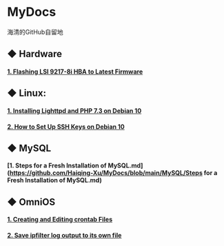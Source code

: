 # MyDocs
 海清的GitHub自留地



## ◆ Hardware

#### [1. Flashing LSI 9217-8i HBA to Latest Firmware](https://github.com/Haiqing-Xu/MyDocs/blob/main/Hardware/Flashing%20LSI%209217-8i%20HBA%20to%20Latest%20Firmware.md#1-flashing-lsi-9217-8i-hba-to-latest-firmware)



## ◆ Linux:

#### [1. Installing Lighttpd and PHP 7.3 on Debian 10](https://github.com/Haiqing-Xu/MyDocs/blob/main/Linux/Installing%20Lighttpd%20and%20PHP%207.3%20on%20Debian%2010.md)

#### [2. How to Set Up SSH Keys on Debian 10](https://github.com/Haiqing-Xu/MyDocs/blob/main/Linux/How%20to%20Set%20Up%20SSH%20Keys%20on%20Debian%2010.md#how-to-set-up-ssh-keys-on-debian-10)



## ◆ MySQL

#### [1. Steps for a Fresh Installation of MySQL.md](https://github.com/Haiqing-Xu/MyDocs/blob/main/MySQL/Steps for a Fresh Installation of MySQL.md)



## ◆ OmniOS

#### [1. Creating and Editing crontab Files](https://github.com/Haiqing-Xu/MyDocs/blob/main/OmniOS/Creating%20and%20Editing%20crontab%20Files.md#creating-and-editing-crontab-files)

#### [2. Save ipfilter log output to its own file](https://github.com/Haiqing-Xu/MyDocs/blob/main/OmniOS/Save%20ipfilter%20log%20output%20to%20its%20own%20file.md#%E5%A6%82%E4%BD%95%E8%AE%BE%E7%BD%AE%E5%92%8C%E6%9F%A5%E7%9C%8B-ipfilter-%E6%97%A5%E5%BF%97%E6%96%87%E4%BB%B6)